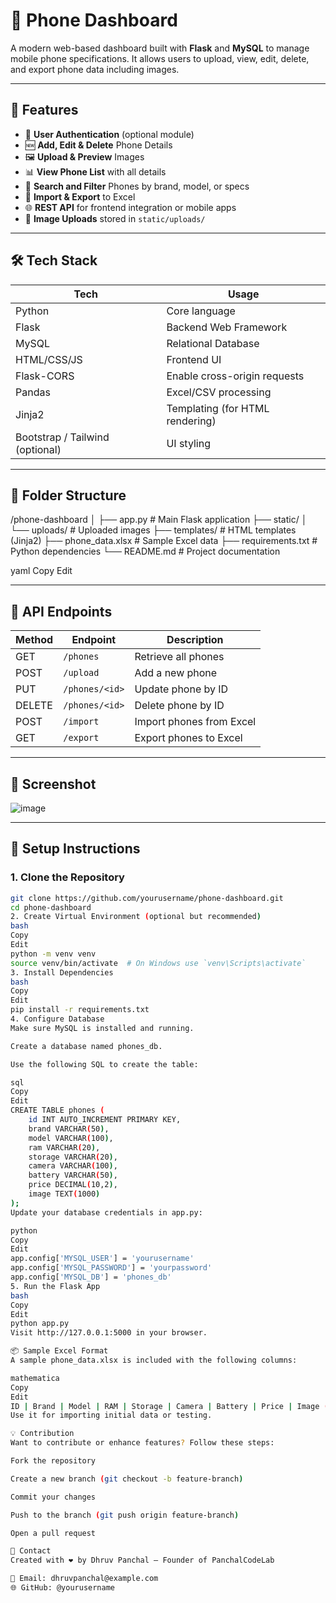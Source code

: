 # 📱 Phone Dashboard

A modern web-based dashboard built with **Flask** and **MySQL** to manage mobile phone specifications. It allows users to upload, view, edit, delete, and export phone data including images.

---

## 🚀 Features

- 🔐 **User Authentication** (optional module)
- 🆕 **Add, Edit & Delete** Phone Details
- 🖼️ **Upload & Preview** Images
- 📊 **View Phone List** with all details
- 🔎 **Search and Filter** Phones by brand, model, or specs
- 📂 **Import & Export** to Excel
- 🌐 **REST API** for frontend integration or mobile apps
- 💾 **Image Uploads** stored in `static/uploads/`

---

## 🛠️ Tech Stack

| Tech         | Usage                         |
|--------------|-------------------------------|
| Python       | Core language                 |
| Flask        | Backend Web Framework         |
| MySQL        | Relational Database           |
| HTML/CSS/JS  | Frontend UI                   |
| Flask-CORS   | Enable cross-origin requests  |
| Pandas       | Excel/CSV processing          |
| Jinja2       | Templating (for HTML rendering) |
| Bootstrap / Tailwind (optional) | UI styling |

---

## 📂 Folder Structure

/phone-dashboard
│
├── app.py # Main Flask application
├── static/
│ └── uploads/ # Uploaded images
├── templates/ # HTML templates (Jinja2)
├── phone_data.xlsx # Sample Excel data
├── requirements.txt # Python dependencies
└── README.md # Project documentation

yaml
Copy
Edit

---

## 🧪 API Endpoints

| Method | Endpoint         | Description               |
|--------|------------------|---------------------------|
| GET    | `/phones`        | Retrieve all phones       |
| POST   | `/upload`        | Add a new phone           |
| PUT    | `/phones/<id>`   | Update phone by ID        |
| DELETE | `/phones/<id>`   | Delete phone by ID        |
| POST   | `/import`        | Import phones from Excel  |
| GET    | `/export`        | Export phones to Excel    |

---

## 📸 Screenshot

![image](https://github.com/user-attachments/assets/db6698e1-b05a-4fad-92e4-a580460aa349)


---

## 📝 Setup Instructions

### 1. Clone the Repository

```bash
git clone https://github.com/yourusername/phone-dashboard.git
cd phone-dashboard
2. Create Virtual Environment (optional but recommended)
bash
Copy
Edit
python -m venv venv
source venv/bin/activate  # On Windows use `venv\Scripts\activate`
3. Install Dependencies
bash
Copy
Edit
pip install -r requirements.txt
4. Configure Database
Make sure MySQL is installed and running.

Create a database named phones_db.

Use the following SQL to create the table:

sql
Copy
Edit
CREATE TABLE phones (
    id INT AUTO_INCREMENT PRIMARY KEY,
    brand VARCHAR(50),
    model VARCHAR(100),	
    ram VARCHAR(20),
    storage VARCHAR(20),
    camera VARCHAR(100),
    battery VARCHAR(50),
    price DECIMAL(10,2),
    image TEXT(1000)
);
Update your database credentials in app.py:

python
Copy
Edit
app.config['MYSQL_USER'] = 'yourusername'
app.config['MYSQL_PASSWORD'] = 'yourpassword'
app.config['MYSQL_DB'] = 'phones_db'
5. Run the Flask App
bash
Copy
Edit
python app.py
Visit http://127.0.0.1:5000 in your browser.

📦 Sample Excel Format
A sample phone_data.xlsx is included with the following columns:

mathematica
Copy
Edit
ID | Brand | Model | RAM | Storage | Camera | Battery | Price | Image (URL or filename)
Use it for importing initial data or testing.

💡 Contribution
Want to contribute or enhance features? Follow these steps:

Fork the repository

Create a new branch (git checkout -b feature-branch)

Commit your changes

Push to the branch (git push origin feature-branch)

Open a pull request

📩 Contact
Created with ❤️ by Dhruv Panchal – Founder of PanchalCodeLab

📧 Email: dhruvpanchal@example.com
🌐 GitHub: @yourusername
